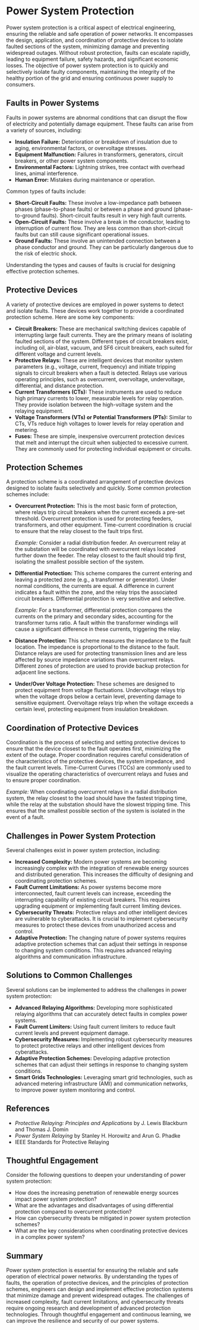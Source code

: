 # Power System Protection

Power system protection is a critical aspect of electrical engineering, ensuring the reliable and safe operation of power networks. It encompasses the design, application, and coordination of protective devices to isolate faulted sections of the system, minimizing damage and preventing widespread outages. Without robust protection, faults can escalate rapidly, leading to equipment failure, safety hazards, and significant economic losses. The objective of power system protection is to quickly and selectively isolate faulty components, maintaining the integrity of the healthy portion of the grid and ensuring continuous power supply to consumers.

## Faults in Power Systems

Faults in power systems are abnormal conditions that can disrupt the flow of electricity and potentially damage equipment. These faults can arise from a variety of sources, including:

*   **Insulation Failure:** Deterioration or breakdown of insulation due to aging, environmental factors, or overvoltage stresses.
*   **Equipment Malfunction:** Failures in transformers, generators, circuit breakers, or other power system components.
*   **Environmental Factors:** Lightning strikes, tree contact with overhead lines, animal interference.
*   **Human Error:** Mistakes during maintenance or operation.

Common types of faults include:

*   **Short-Circuit Faults:** These involve a low-impedance path between phases (phase-to-phase faults) or between a phase and ground (phase-to-ground faults). Short-circuit faults result in very high fault currents.
*   **Open-Circuit Faults:** These involve a break in the conductor, leading to interruption of current flow. They are less common than short-circuit faults but can still cause significant operational issues.
*   **Ground Faults:** These involve an unintended connection between a phase conductor and ground. They can be particularly dangerous due to the risk of electric shock.

Understanding the types and causes of faults is crucial for designing effective protection schemes.

## Protective Devices

A variety of protective devices are employed in power systems to detect and isolate faults. These devices work together to provide a coordinated protection scheme. Here are some key components:

*   **Circuit Breakers:** These are mechanical switching devices capable of interrupting large fault currents. They are the primary means of isolating faulted sections of the system. Different types of circuit breakers exist, including oil, air-blast, vacuum, and SF6 circuit breakers, each suited for different voltage and current levels.
*   **Protective Relays:** These are intelligent devices that monitor system parameters (e.g., voltage, current, frequency) and initiate tripping signals to circuit breakers when a fault is detected. Relays use various operating principles, such as overcurrent, overvoltage, undervoltage, differential, and distance protection.
*   **Current Transformers (CTs):** These instruments are used to reduce high primary currents to lower, measurable levels for relay operation. They provide isolation between the high-voltage system and the relaying equipment.
*   **Voltage Transformers (VTs) or Potential Transformers (PTs):** Similar to CTs, VTs reduce high voltages to lower levels for relay operation and metering.
*   **Fuses:** These are simple, inexpensive overcurrent protection devices that melt and interrupt the circuit when subjected to excessive current. They are commonly used for protecting individual equipment or circuits.

## Protection Schemes

A protection scheme is a coordinated arrangement of protective devices designed to isolate faults selectively and quickly. Some common protection schemes include:

*   **Overcurrent Protection:** This is the most basic form of protection, where relays trip circuit breakers when the current exceeds a pre-set threshold. Overcurrent protection is used for protecting feeders, transformers, and other equipment. Time-current coordination is crucial to ensure that the relay closest to the fault trips first.

    *Example:* Consider a radial distribution feeder. An overcurrent relay at the substation will be coordinated with overcurrent relays located further down the feeder. The relay closest to the fault should trip first, isolating the smallest possible section of the system.
*   **Differential Protection:** This scheme compares the current entering and leaving a protected zone (e.g., a transformer or generator). Under normal conditions, the currents are equal. A difference in current indicates a fault within the zone, and the relay trips the associated circuit breakers. Differential protection is very sensitive and selective.

    *Example:* For a transformer, differential protection compares the currents on the primary and secondary sides, accounting for the transformer turns ratio. A fault within the transformer windings will cause a significant difference in these currents, triggering the relay.
*   **Distance Protection:** This scheme measures the impedance to the fault location. The impedance is proportional to the distance to the fault. Distance relays are used for protecting transmission lines and are less affected by source impedance variations than overcurrent relays. Different zones of protection are used to provide backup protection for adjacent line sections.
*   **Under/Over Voltage Protection:** These schemes are designed to protect equipment from voltage fluctuations. Undervoltage relays trip when the voltage drops below a certain level, preventing damage to sensitive equipment. Overvoltage relays trip when the voltage exceeds a certain level, protecting equipment from insulation breakdown.

## Coordination of Protective Devices

Coordination is the process of selecting and setting protective devices to ensure that the device closest to the fault operates first, minimizing the extent of the outage. Proper coordination requires careful consideration of the characteristics of the protective devices, the system impedance, and the fault current levels. Time-Current Curves (TCCs) are commonly used to visualize the operating characteristics of overcurrent relays and fuses and to ensure proper coordination.

*Example:* When coordinating overcurrent relays in a radial distribution system, the relay closest to the load should have the fastest tripping time, while the relay at the substation should have the slowest tripping time. This ensures that the smallest possible section of the system is isolated in the event of a fault.

## Challenges in Power System Protection

Several challenges exist in power system protection, including:

*   **Increased Complexity:** Modern power systems are becoming increasingly complex with the integration of renewable energy sources and distributed generation. This increases the difficulty of designing and coordinating protection schemes.
*   **Fault Current Limitations:** As power systems become more interconnected, fault current levels can increase, exceeding the interrupting capability of existing circuit breakers. This requires upgrading equipment or implementing fault current limiting devices.
*   **Cybersecurity Threats:** Protective relays and other intelligent devices are vulnerable to cyberattacks. It is crucial to implement cybersecurity measures to protect these devices from unauthorized access and control.
*   **Adaptive Protection:** The changing nature of power systems requires adaptive protection schemes that can adjust their settings in response to changing system conditions. This requires advanced relaying algorithms and communication infrastructure.

## Solutions to Common Challenges

Several solutions can be implemented to address the challenges in power system protection:

*   **Advanced Relaying Algorithms:** Developing more sophisticated relaying algorithms that can accurately detect faults in complex power systems.
*   **Fault Current Limiters:** Using fault current limiters to reduce fault current levels and prevent equipment damage.
*   **Cybersecurity Measures:** Implementing robust cybersecurity measures to protect protective relays and other intelligent devices from cyberattacks.
*   **Adaptive Protection Schemes:** Developing adaptive protection schemes that can adjust their settings in response to changing system conditions.
*   **Smart Grids Technologies:** Leveraging smart grid technologies, such as advanced metering infrastructure (AMI) and communication networks, to improve power system monitoring and control.

## References

*   *Protective Relaying: Principles and Applications* by J. Lewis Blackburn and Thomas J. Domin
*   *Power System Relaying* by Stanley H. Horowitz and Arun G. Phadke
*   IEEE Standards for Protective Relaying

## Thoughtful Engagement

Consider the following questions to deepen your understanding of power system protection:

*   How does the increasing penetration of renewable energy sources impact power system protection?
*   What are the advantages and disadvantages of using differential protection compared to overcurrent protection?
*   How can cybersecurity threats be mitigated in power system protection schemes?
*   What are the key considerations when coordinating protective devices in a complex power system?

## Summary

Power system protection is essential for ensuring the reliable and safe operation of electrical power networks. By understanding the types of faults, the operation of protective devices, and the principles of protection schemes, engineers can design and implement effective protection systems that minimize damage and prevent widespread outages. The challenges of increased complexity, fault current limitations, and cybersecurity threats require ongoing research and development of advanced protection technologies. Through thoughtful engagement and continuous learning, we can improve the resilience and security of our power systems.